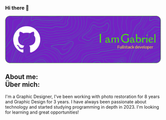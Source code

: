 ### Hi there 👋
![Header](./github-header-gabriel.png)

## About me: <br>Über mich:

I'm a Graphic Designer, I've been working with photo restoration for 8 years and Graphic Design for 3 years.
I have always been passionate about technology and started studying programming in depth in 2023.
I'm looking for learning and great opportunities!

<!--
**gxbxD/gxbxD** is a ✨ _special_ ✨ repository because its `README.md` (this file) appears on your GitHub profile.

Here are some ideas to get you started:

- 🔭 I’m currently working on ...
- 🌱 I’m currently learning ...
- 👯 I’m looking to collaborate on ...
- 🤔 I’m looking for help with ...
- 💬 Ask me about ...
- 📫 How to reach me: ...
- 😄 Pronouns: ...
- ⚡ Fun fact: ...
-->
